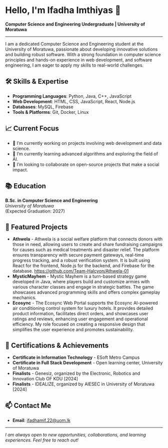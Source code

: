 #  Hello, I'm Ifadha Imthiyas 👋

**Computer Science and Engineering Undergraduate | University of Moratuwa**

---

I am a dedicated Computer Science and Engineering student at the University of Moratuwa, passionate about developing innovative solutions and building robust software. With a strong foundation in computer science principles and hands-on experience in web development, and software engineering, I am eager to apply my skills to real-world challenges.

## 🛠 Skills & Expertise

- **Programming Languages**: Python, Java, C++, JavaScript
- **Web Development**: HTML, CSS, JavaScript, React, Node.js
- **Databases**: MySQL, Firebase
- **Tools & Platforms**: Git, Docker, Linux

## 📈 Current Focus

- 🔭 I’m currently working on projects involving web development and data science.
- 🌱 I’m currently learning advanced algorithms and exploring the field of AI.
- 🤝 I’m looking to collaborate on open-source projects that make a social impact.

## 📚 Education

**B.Sc. in Computer Science and Engineering**  
*University of Moratuwa*  
(Expected Graduation: 2027)

## 🌟 Featured Projects

- **Athwela** - 
  Athwela is a social welfare platform that connects donors with those in need, allowing users to create and share fundraising campaigns for causes such as medical treatments and disaster relief. The platform ensures transparency with secure payment gateways, real-time progress tracking, and a robust verification system. It is built using React for the frontend, Node.js for the backend, and Firebase for the database.
  https://github.com/Team-Halcyon/Athwela-01
- **MysticMayhem** -
  Mystic Mayhem is a turn-based strategy game developed in Java, where players build and customize armies with various character classes and engage in strategic battles. The game showcases advanced programming skills and offers complex gameplay mechanics.
- **Ecosync** -
  The Ecosync Web Portal supports the Ecosync AI-powered air conditioning control system for luxury hotels. It provides detailed product information, facilitates direct orders, and showcases user ratings and reviews, enhancing user engagement and operational efficiency. My role focused on creating a responsive design that simplifies the user experience and promotes sustainability.
<!--
## 📊 GitHub Stats

![Your GitHub stats](https://github-readme-stats.vercel.app/api?username=yourusername&show_icons=true&hide_border=true&count_private=true)
-->
## 📝 Certifications & Achievements

- **Certificate in Information Technology** - ESoft Metro Campus
- **Certificate in Full Stack Development** - Open learning center, University of Moratuwa
- **Finalists** - Genesiz, organized by the Electronic, Robotics and Innovation Club OF KDU [2024]
- **Finalists** - IDEALIZE, organized by AIESEC in University of Moratuwa [2024]

## 📫 Contact Me

- **Email**: ifadhamif.22@uom.lk
<!--
- **LinkedIn**: [linkedin.com/in/your-profile](https://www.linkedin.com/in/your-profile)
- **Website/Portfolio**: [yourwebsite.com](https://yourwebsite.com)
-->
---

*I am always open to new opportunities, collaborations, and learning experiences. Feel free to reach out!*
